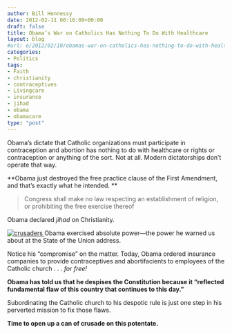 ```yaml
---
author: Bill Hennessy
date: 2012-02-11 00:16:09+00:00
draft: false
title: Obama’s War on Catholics Has Nothing To Do With Healthcare
layout: blog
#url: e/2012/02/10/obamas-war-on-catholics-has-nothing-to-do-with-healthcare/
categories:
- Politics
tags:
- Faith
- christianity
- contraceptives
- Livingcare
- insurance
- jihad
- obama
- obamacare
type: "post"
---
```


Obama’s dictate that Catholic organizations must participate in contraception and abortion has nothing to do with healthcare or rights or contraception or anything of the sort. Not at all. Modern dictatorships don’t operate that way.

**Obama just destroyed the free practice clause of the First Amendment, and that’s exactly what he intended. **

> Congress shall make no law respecting an establishment of religion, or prohibiting the free exercise thereof
> 
> 

Obama declared _jihad_ on Christianity.

[![crusaders](https://hennessysview.com/wp-content/uploads/2012/02/crusaders_thumb.jpg)
](https://hennessysview.com/wp-content/uploads/2012/02/crusaders.jpg)Obama exercised absolute power—the power he warned us about at the State of the Union address.

Notice his “compromise” on the matter. Today, Obama ordered insurance companies to provide contraceptives and abortifacients to employees of the Catholic church . . . _for free!_

**Obama has told us that he despises the Constitution because it “reflected fundamental flaw of this country that continues to this day.”**

Subordinating the Catholic church to his despotic rule is just one step in his perverted mission to fix those flaws.

**Time to open up a can of crusade on this potentate.**
